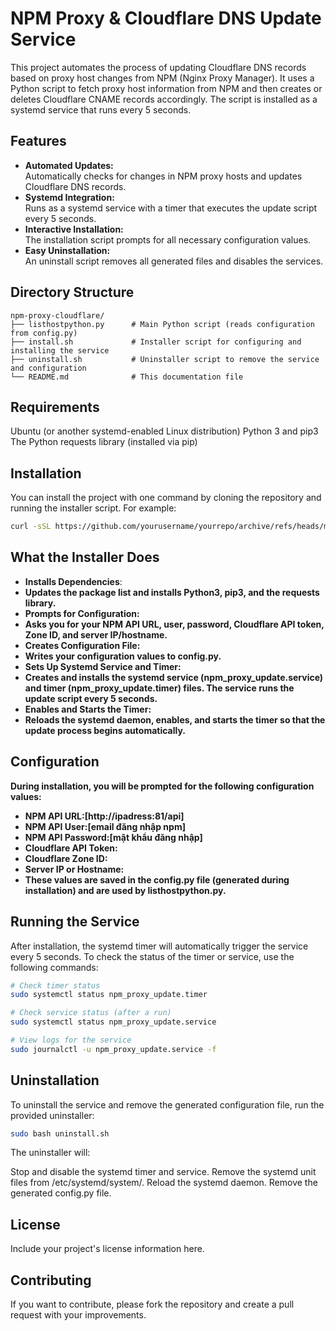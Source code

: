 # NPM Proxy & Cloudflare DNS Update Service

This project automates the process of updating Cloudflare DNS records based on proxy host changes from NPM (Nginx Proxy Manager). It uses a Python script to fetch proxy host information from NPM and then creates or deletes Cloudflare CNAME records accordingly. The script is installed as a systemd service that runs every 5 seconds.

## Features

- **Automated Updates:**  
  Automatically checks for changes in NPM proxy hosts and updates Cloudflare DNS records.
- **Systemd Integration:**  
  Runs as a systemd service with a timer that executes the update script every 5 seconds.
- **Interactive Installation:**  
  The installation script prompts for all necessary configuration values.
- **Easy Uninstallation:**  
  An uninstall script removes all generated files and disables the services.

## Directory Structure

```plaintext
npm-proxy-cloudflare/
├── listhostpython.py      # Main Python script (reads configuration from config.py)
├── install.sh             # Installer script for configuring and installing the service
├── uninstall.sh           # Uninstaller script to remove the service and configuration
└── README.md              # This documentation file
```
## Requirements
Ubuntu (or another systemd-enabled Linux distribution)
Python 3 and pip3
The Python requests library (installed via pip)

## Installation
You can install the project with one command by cloning the repository and running the installer script. For example:
```bash
curl -sSL https://github.com/yourusername/yourrepo/archive/refs/heads/main.tar.gz | tar -xz && cd yourrepo-main && ./install.sh
```
## What the Installer Does
- **Installs Dependencies**:
- **Updates the package list and installs Python3, pip3, and the requests library.**
- **Prompts for Configuration:**
- **Asks you for your NPM API URL, user, password, Cloudflare API token, Zone ID, and server IP/hostname.**
- **Creates Configuration File:**
- **Writes your configuration values to config.py.**
- **Sets Up Systemd Service and Timer:**
- **Creates and installs the systemd service (npm_proxy_update.service) and timer (npm_proxy_update.timer) files. The service runs the update script every 5 seconds.**
- **Enables and Starts the Timer:**
- **Reloads the systemd daemon, enables, and starts the timer so that the update process begins automatically.**

## Configuration
**During installation, you will be prompted for the following configuration values:**

- **NPM API URL:[http://ipadress:81/api]**
- **NPM API User:[email đăng nhập npm]**
- **NPM API Password:[mật khẩu đăng nhập]**
- **Cloudflare API Token:**
- **Cloudflare Zone ID:**
- **Server IP or Hostname:**
- **These values are saved in the config.py file (generated during installation) and are used by listhostpython.py.**

## Running the Service
After installation, the systemd timer will automatically trigger the service every 5 seconds. To check the status of the timer or service, use the following commands:
```bash
# Check timer status
sudo systemctl status npm_proxy_update.timer

# Check service status (after a run)
sudo systemctl status npm_proxy_update.service

# View logs for the service
sudo journalctl -u npm_proxy_update.service -f
```
## Uninstallation
To uninstall the service and remove the generated configuration file, run the provided uninstaller:
```bash
sudo bash uninstall.sh
```
The uninstaller will:

Stop and disable the systemd timer and service.
Remove the systemd unit files from /etc/systemd/system/.
Reload the systemd daemon.
Remove the generated config.py file.
## License
Include your project's license information here.

## Contributing
If you want to contribute, please fork the repository and create a pull request with your improvements.
